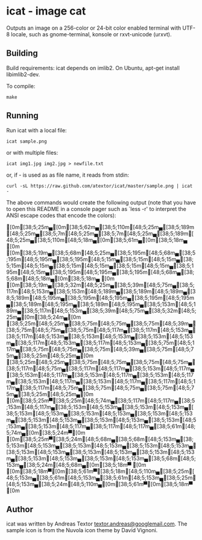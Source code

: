 icat - image cat
================
Outputs an image on a 256-color or 24-bit color enabled terminal with UTF-8 locale,
such as gnome-terminal, konsole or rxvt-unicode (urxvt).

Building
--------

Build requirements: icat depends on imlib2.
On Ubuntu, apt-get install libimlib2-dev.

To compile:

	make

Running
-------

Run icat with a local file:

	icat sample.png

or with multiple files:

	icat img1.jpg img2.jpg > newfile.txt

or, if - is used as as file name, it reads from stdin:

	curl -sL https://raw.github.com/atextor/icat/master/sample.png | icat -

The above commands would create the following output (note that you
have to open this README in a console pager such as `less -r' to interpret the
ANSI escape codes that encode the colors):


[0m[38;5;25m▄[0m[38;5;62m▄[38;5;110m[48;5;25m▄[38;5;189m[48;5;25m▄[38;5;7m[48;5;25m▄[38;5;7m[48;5;25m▄[38;5;189m[48;5;25m▄[38;5;110m[48;5;18m▄[0m[38;5;61m▄[0m[38;5;18m▄   [0m
 [0m[38;5;19m▄[38;5;68m[48;5;25m▄[38;5;195m[48;5;68m▄[38;5;195m[48;5;195m▄[38;5;195m[48;5;15m▄[38;5;15m[48;5;15m▄[38;5;15m[48;5;15m▄[38;5;15m[48;5;15m▄[38;5;15m[48;5;15m▄[38;5;195m[48;5;15m▄[38;5;195m[48;5;195m▄[38;5;195m[48;5;68m▄[38;5;68m[48;5;18m▄[0m[38;5;18m▄ [0m
[0m[38;5;19m▄[38;5;32m[48;5;25m▄[38;5;39m[48;5;75m▄[38;5;117m[48;5;153m▄[38;5;153m[48;5;189m▄[38;5;189m[48;5;189m▄[38;5;189m[48;5;195m▄[38;5;195m[48;5;195m▄[38;5;195m[48;5;195m▄[38;5;189m[48;5;195m▄[38;5;189m[48;5;195m▄[38;5;153m[48;5;189m▄[38;5;117m[48;5;153m▄[38;5;39m[48;5;75m▄[38;5;32m[48;5;25m▄[0m[38;5;24m▄[0m
[38;5;25m[48;5;25m▄[38;5;75m[48;5;75m▄[38;5;75m[48;5;39m▄[38;5;75m[48;5;75m▄[38;5;75m[48;5;117m▄[38;5;117m[48;5;153m▄[38;5;117m[48;5;153m▄[38;5;153m[48;5;153m▄[38;5;153m[48;5;153m▄[38;5;117m[48;5;153m▄[38;5;117m[48;5;153m▄[38;5;75m[48;5;117m▄[38;5;75m[48;5;75m▄[38;5;75m[48;5;39m▄[38;5;75m[48;5;75m▄[38;5;25m[48;5;25m▄[0m
[38;5;25m[48;5;25m▄[38;5;75m[48;5;75m▄[38;5;75m[48;5;75m▄[38;5;117m[48;5;75m▄[38;5;117m[48;5;117m▄[38;5;153m[48;5;117m▄[38;5;153m[48;5;117m▄[38;5;153m[48;5;117m▄[38;5;153m[48;5;117m▄[38;5;153m[48;5;117m▄[38;5;153m[48;5;117m▄[38;5;117m[48;5;117m▄[38;5;117m[48;5;75m▄[38;5;75m[48;5;75m▄[38;5;75m[48;5;75m▄[38;5;25m[48;5;25m▄[0m
[0m[38;5;25m▀[38;5;25m[48;5;74m▄[38;5;117m[48;5;117m▄[38;5;153m[48;5;117m▄[38;5;153m[48;5;153m▄[38;5;153m[48;5;153m▄[38;5;153m[48;5;153m▄[38;5;153m[48;5;153m▄[38;5;153m[48;5;153m▄[38;5;153m[48;5;153m▄[38;5;153m[48;5;153m▄[38;5;153m[48;5;153m▄[38;5;153m[48;5;117m▄[38;5;117m[48;5;117m▄[38;5;61m[48;5;74m▄[0m[38;5;24m▀[0m
 [0m[38;5;25m▀[38;5;24m[48;5;68m▄[38;5;68m[48;5;153m▄[38;5;153m[48;5;153m▄[38;5;153m[48;5;153m▄[38;5;153m[48;5;153m▄[38;5;153m[48;5;153m▄[38;5;153m[48;5;153m▄[38;5;153m[48;5;153m▄[38;5;153m[48;5;153m▄[38;5;153m[48;5;153m▄[38;5;68m[48;5;153m▄[38;5;24m[48;5;68m▄[0m[38;5;18m▀ [0m
   [0m[38;5;18m▀[0m[38;5;61m▀[38;5;18m[48;5;110m▄[38;5;25m[48;5;153m▄[38;5;61m[48;5;153m▄[38;5;61m[48;5;153m▄[38;5;25m[48;5;153m▄[38;5;24m[48;5;110m▄[0m[38;5;61m▀[0m[38;5;18m▀   [0m


Author
------

icat was written by Andreas Textor <textor.andreas@googlemail.com>.
The sample icon is from the Nuvola icon theme by David Vignoni.


